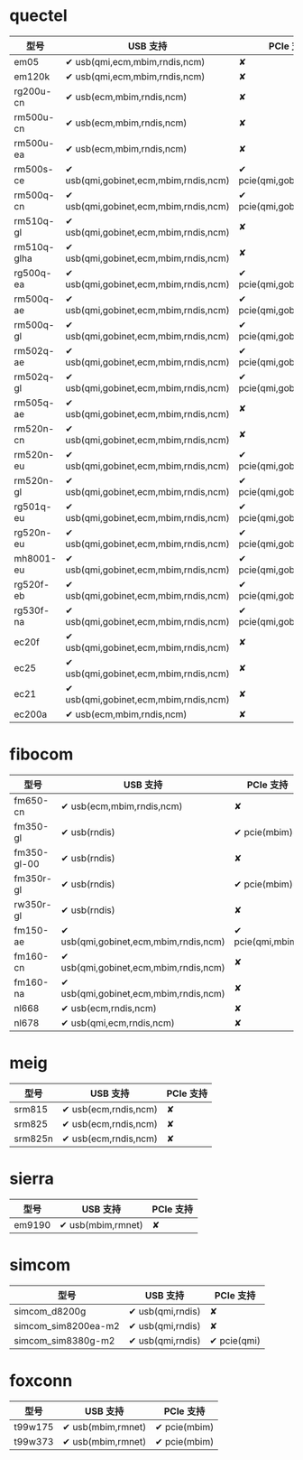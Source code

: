 # quectel
型号 | USB 支持 | PCIe 支持
--- | --- | ---
em05 | ✔ usb(qmi,ecm,mbim,rndis,ncm) | ✘
em120k | ✔ usb(qmi,ecm,mbim,rndis,ncm) | ✘
rg200u-cn | ✔ usb(ecm,mbim,rndis,ncm) | ✘
rm500u-cn | ✔ usb(ecm,mbim,rndis,ncm) | ✘
rm500u-ea | ✔ usb(ecm,mbim,rndis,ncm) | ✘
rm500s-ce | ✔ usb(qmi,gobinet,ecm,mbim,rndis,ncm) | ✔ pcie(qmi,gobinet,mbim)
rm500q-cn | ✔ usb(qmi,gobinet,ecm,mbim,rndis,ncm) | ✔ pcie(qmi,gobinet,mbim)
rm510q-gl | ✔ usb(qmi,gobinet,ecm,mbim,rndis,ncm) | ✘
rm510q-glha | ✔ usb(qmi,gobinet,ecm,mbim,rndis,ncm) | ✘
rg500q-ea | ✔ usb(qmi,gobinet,ecm,mbim,rndis,ncm) | ✔ pcie(qmi,gobinet,mbim)
rm500q-ae | ✔ usb(qmi,gobinet,ecm,mbim,rndis,ncm) | ✔ pcie(qmi,gobinet,mbim)
rm500q-gl | ✔ usb(qmi,gobinet,ecm,mbim,rndis,ncm) | ✔ pcie(qmi,gobinet,mbim)
rm502q-ae | ✔ usb(qmi,gobinet,ecm,mbim,rndis,ncm) | ✔ pcie(qmi,gobinet,mbim)
rm502q-gl | ✔ usb(qmi,gobinet,ecm,mbim,rndis,ncm) | ✔ pcie(qmi,gobinet,mbim)
rm505q-ae | ✔ usb(qmi,gobinet,ecm,mbim,rndis,ncm) | ✘
rm520n-cn | ✔ usb(qmi,gobinet,ecm,mbim,rndis,ncm) | ✘
rm520n-eu | ✔ usb(qmi,gobinet,ecm,mbim,rndis,ncm) | ✔ pcie(qmi,gobinet,mbim)
rm520n-gl | ✔ usb(qmi,gobinet,ecm,mbim,rndis,ncm) | ✔ pcie(qmi,gobinet,mbim)
rg501q-eu | ✔ usb(qmi,gobinet,ecm,mbim,rndis,ncm) | ✔ pcie(qmi,gobinet,mbim)
rg520n-eu | ✔ usb(qmi,gobinet,ecm,mbim,rndis,ncm) | ✔ pcie(qmi,gobinet,mbim)
mh8001-eu | ✔ usb(qmi,gobinet,ecm,mbim,rndis,ncm) | ✔ pcie(qmi,gobinet,mbim)
rg520f-eb | ✔ usb(qmi,gobinet,ecm,mbim,rndis,ncm) | ✔ pcie(qmi,gobinet,mbim)
rg530f-na | ✔ usb(qmi,gobinet,ecm,mbim,rndis,ncm) | ✔ pcie(qmi,gobinet,mbim)
ec20f | ✔ usb(qmi,gobinet,ecm,mbim,rndis,ncm) | ✘
ec25 | ✔ usb(qmi,gobinet,ecm,mbim,rndis,ncm) | ✘
ec21 | ✔ usb(qmi,gobinet,ecm,mbim,rndis,ncm) | ✘
ec200a | ✔ usb(ecm,mbim,rndis,ncm) | ✘

# fibocom
型号 | USB 支持 | PCIe 支持
--- | --- | ---
fm650-cn | ✔ usb(ecm,mbim,rndis,ncm) | ✘
fm350-gl | ✔ usb(rndis) | ✔ pcie(mbim)
fm350-gl-00 | ✔ usb(rndis) | ✘
fm350r-gl | ✔ usb(rndis) | ✔ pcie(mbim)
rw350r-gl | ✔ usb(rndis) | ✘
fm150-ae | ✔ usb(qmi,gobinet,ecm,mbim,rndis,ncm) | ✔ pcie(qmi,mbim)
fm160-cn | ✔ usb(qmi,gobinet,ecm,mbim,rndis,ncm) | ✘
fm160-na | ✔ usb(qmi,gobinet,ecm,mbim,rndis,ncm) | ✘
nl668 | ✔ usb(ecm,rndis,ncm) | ✘
nl678 | ✔ usb(qmi,ecm,rndis,ncm) | ✘

# meig
型号 | USB 支持 | PCIe 支持
--- | --- | ---
srm815 | ✔ usb(ecm,rndis,ncm) | ✘
srm825 | ✔ usb(ecm,rndis,ncm) | ✘
srm825n | ✔ usb(ecm,rndis,ncm) | ✘

# sierra
型号 | USB 支持 | PCIe 支持
--- | --- | ---
em9190 | ✔ usb(mbim,rmnet) | ✘

# simcom
型号 | USB 支持 | PCIe 支持
--- | --- | ---
simcom_d8200g | ✔ usb(qmi,rndis) | ✘
simcom_sim8200ea-m2 | ✔ usb(qmi,rndis) | ✘
simcom_sim8380g-m2 | ✔ usb(qmi,rndis) | ✔ pcie(qmi)

# foxconn
型号 | USB 支持 | PCIe 支持
--- | --- | ---
t99w175 | ✔ usb(mbim,rmnet) | ✔ pcie(mbim)
t99w373 | ✔ usb(mbim,rmnet) | ✔ pcie(mbim)
